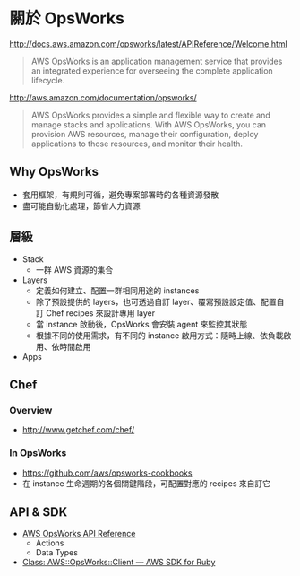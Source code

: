 # 關於 OpsWorks

http://docs.aws.amazon.com/opsworks/latest/APIReference/Welcome.html
> AWS OpsWorks is an application management service that provides an integrated experience for overseeing the complete application lifecycle.

http://aws.amazon.com/documentation/opsworks/
> AWS OpsWorks provides a simple and flexible way to create and manage stacks and applications. With AWS OpsWorks, you can provision AWS resources, manage their configuration, deploy applications to those resources, and monitor their health.

## Why OpsWorks

* 套用框架，有規則可循，避免專案部署時的各種資源發散
* 盡可能自動化處理，節省人力資源

## 層級

* Stack
    * 一群 AWS 資源的集合
* Layers
    * 定義如何建立、配置一群相同用途的 instances
    * 除了預設提供的 layers，也可透過自訂 layer、覆寫預設設定值、配置自訂 Chef recipes 來設計專用 layer
    * 當 instance 啟動後，OpsWorks 會安裝 agent 來監控其狀態
    * 根據不同的使用需求，有不同的 instance 啟用方式：隨時上線、依負載啟用、依時間啟用
* Apps

## Chef

### Overview

* http://www.getchef.com/chef/

### In OpsWorks

* https://github.com/aws/opsworks-cookbooks
* 在 instance 生命週期的各個關鍵階段，可配置對應的 recipes 來自訂它

## API & SDK

* [AWS OpsWorks API Reference](http://docs.aws.amazon.com/opsworks/latest/APIReference/Welcome.html)
    * Actions
    * Data Types
* [Class: AWS::OpsWorks::Client — AWS SDK for Ruby](http://docs.aws.amazon.com/AWSRubySDK/latest/AWS/OpsWorks/Client.html)
